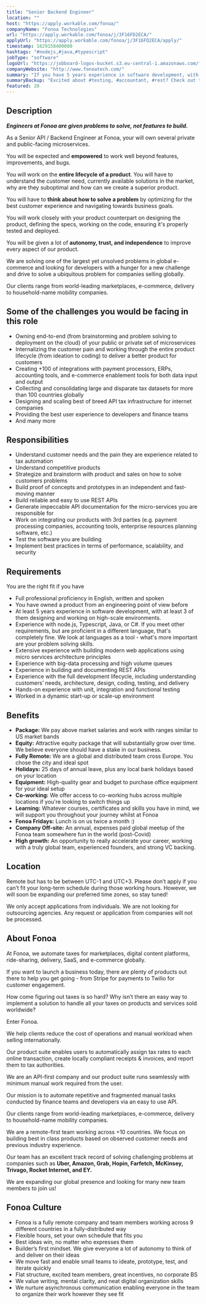 ```yaml
---
title: "Senior Backend Engineer"
location: ""
host: "https://apply.workable.com/fonoa/"
companyName: "Fonoa Technologies"
url: "https://apply.workable.com/fonoa/j/3F16FD2ECA/"
applyUrl: "https://apply.workable.com/fonoa/j/3F16FD2ECA/apply/"
timestamp: 1629158400000
hashtags: "#nodejs,#java,#typescript"
jobType: "software"
logoUrl: "https://jobboard-logos-bucket.s3.eu-central-1.amazonaws.com/fonoa-technologies"
companyWebsite: "http://www.fonoatech.com/"
summary: "If you have 5 years experience in software development, with at least 3 of them designing and working on high-scale environments, consider applying to Fonoa Technologies's job post for a new senior backend engineer."
summaryBackup: "Excited about #testing, #accountant, #rest? Check out this job post!"
featured: 20
---
```


## Description

_**_Engineers at Fonoa are given problems to solve, not features to build._**_

As a Senior API / Backend Engineer at Fonoa, your will own several private and public-facing microservices.

You will be expected and **empowered** to work well beyond features, improvements, and bugs.

You will work on the **entire lifecycle of a product**. You will have to understand the customer need, currently available solutions in the market, why are they suboptimal and how can we create a superior product.

You will have to **think about how to solve a problem** by optimizing for the best customer experience and navigating towards business goals.

You will work closely with your product counterpart on designing the product, defining the specs, working on the code, ensuring it's properly tested and deployed.

You will be given a lot of **autonomy, trust, and independence** to improve every aspect of our product.

We are solving one of the largest yet unsolved problems in global e-commerce and looking for developers with a hunger for a new challenge and drive to solve a ubiquitous problem for companies selling globally.

Our clients range from world-leading marketplaces, e-commerce, delivery to household-name mobility companies.

## Some of the challenges you would be facing in this role

*   Owning end-to-end (from brainstorming and problem solving to deployment on the cloud) of your public or private set of microservices
*   Internalizing the customer pain and working through the entire product lifecycle (from ideation to coding) to deliver a better product for customers
*   Creating +100 of integrations with payment processors, ERPs, accounting tools, and e-commerce enablement tools for both data input and output
*   Collecting and consolidating large and disparate tax datasets for more than 100 countries globally
*   Designing and scaling best of breed API tax infrastructure for internet companies
*   Providing the best user experience to developers and finance teams
*   And many more

## Responsibilities

*   Understand customer needs and the pain they are experience related to tax automation
*   Understand competitive products
*   Strategize and brainstorm with product and sales on how to solve customers problems
*   Build proof of concepts and prototypes in an independent and fast-moving manner
*   Build reliable and easy to use REST APIs
*   Generate impeccable API documentation for the micro-services you are responsible for
*   Work on integrating our products with 3rd parties (e.g. payment processing companies, accounting tools, enterprise resources planning software, etc.)
*   Test the software you are building
*   Implement best practices in terms of performance, scalability, and security

## Requirements

You are the right fit if you have

*   Full professional proficiency in English, written and spoken
*   You have owned a product from an engineering point of view before
*   At least 5 years experience in software development, with at least 3 of them designing and working on high-scale environments.
*   Experience with node.js, Typescript, Java, or C#. If you meet other requirements, but are proficient in a different language, that's completely fine. We look at languages as a tool - what's more important are your problem solving skills.
*   Extensive experience with building modern web applications using micro services architecture principles
*   Experience with big-data processing and high volume queues
*   Experience in building and documenting REST APIs
*   Experience with the full development lifecycle, including understanding customers’ needs, architecture, design, coding, testing, and delivery
*   Hands-on experience with unit, integration and functional testing
*   Worked in a dynamic start-up or scale-up environment

## Benefits

*   **Package:** We pay above market salaries and work with ranges similar to US market bands
*   **Equity:** Attractive equity package that will substantially grow over time. We believe everyone should have a stake in our business.
*   **Fully Remote:** We are a global and distributed team cross Europe. You chose the city and ideal spot
*   **Holidays:** 25 days of annual leave, plus any local bank holidays based on your location
*   **Equipment:** High-quality gear and budget to purchase office equipment for your ideal setup
*   **Co-working:** We offer access to co-working hubs across multiple locations if you're looking to switch things up
*   **Learning:** Whatever courses, certificates and skills you have in mind, we will support you throughout your journey whilst at Fonoa
*   **Fonoa Fridays:** Lunch is on us twice a month :)
*   **Company Off-site:** An annual, expenses paid global meetup of the Fonoa team somewhere fun in the world (post-Covid)
*   **High growth:** An opportunity to really accelerate your career, working with a truly global team, experienced founders, and strong VC backing.

## Location

Remote but has to be between UTC-1 and UTC+3. Please don’t apply if you can’t fit your long-term schedule during those working hours. However, we will soon be expanding our preferred time zones, so stay tuned!

We only accept applications from individuals. We are not looking for outsourcing agencies. Any request or application from companies will not be processed.

## About Fonoa

At Fonoa, we automate taxes for marketplaces, digital content platforms, ride-sharing, delivery, SaaS, and e-commerce globally.

If you want to launch a business today, there are plenty of products out there to help you get going - from Stripe for payments to Twilio for customer engagement.

How come figuring out taxes is so hard? Why isn’t there an easy way to implement a solution to handle all your taxes on products and services sold worldwide?

Enter Fonoa.

We help clients reduce the cost of operations and manual workload when selling internationally.

Our product suite enables users to automatically assign tax rates to each online transaction, create locally compliant receipts & invoices, and report them to tax authorities.

We are an API-first company and our product suite runs seamlessly with minimum manual work required from the user.

Our mission is to automate repetitive and fragmented manual tasks conducted by finance teams and developers via an easy to use API.

Our clients range from world-leading marketplaces, e-commerce, delivery to household-name mobility companies.

We are a remote-first team working across +10 countries. We focus on building best in class products based on observed customer needs and previous industry experience.

Our team has an excellent track record of solving challenging problems at companies such as **Uber, Amazon, Grab, Hopin, Farfetch, McKinsey, Trivago, Rocket Internet, and EY.**

We are expanding our global presence and looking for many new team members to join us!

## Fonoa Culture

*   Fonoa is a fully remote company and team members working across 9 different countries in a fully-distributed way
*   Flexible hours, set your own schedule that fits you
*   Best ideas win, no matter who expresses them
*   Builder’s first mindset. We give everyone a lot of autonomy to think of and deliver on their ideas
*   We move fast and enable small teams to ideate, prototype, test, and iterate quickly
*   Flat structure, excited team members, great incentives, no corporate BS
*   We value writing, mental clarity, and neat digital organization skills
*   We nurture asynchronous communication enabling everyone in the team to organize their work however they see fit
